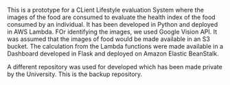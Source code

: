 This is a prototype for a CLient Lifestyle evaluation System where the images of the food are consumed to evaluate the health index of the food consumed by an individual. It has been developed in Python and deployed in AWS Lambda. FOr identifying the images, we used Google Vision API. It was assumed that the images of food would be made available in an S3 bucket. The calculation from the Lambda functions were made available in a Dashboard developed in Flask and deployed on Amazon Elastic BeanStalk.

A different repository was used for developed which has been made private by the University. This is the backup repository.
